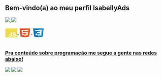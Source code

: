 ## Bem-vindo(a) ao meu perfil IsabellyAds


 <div>
   <a href="https://github.com/IsabellyAds">
   <img height="180em" src="https://github-readme-stats.vercel.app/api?username=IsabellyAds&show_icons=true&theme=jollyinclude_all_commits=true&count_private=true"/>
   <img height="180em" src="https://github-readme-stats.vercel.app/api/top-langs/?username=IsabellyAds&layout=compact&langs_count=6&theme=tokyonight"/>
</div>
    
<div style="display: inline_block"><br>
  <img align="center" alt="Js" height="30" width="40" src="https://raw.githubusercontent.com/devicons/devicon/master/icons/javascript/javascript-plain.svg">
  <img align="center" alt="HTML" height="30" width="40" src="https://raw.githubusercontent.com/devicons/devicon/master/icons/html5/html5-original.svg">
  <img align="center" alt="CSS" height="30" width="40" src="https://raw.githubusercontent.com/devicons/devicon/master/icons/css3/css3-original.svg">
</div>
 
<br>
 
### Pra conteúdo sobre programação me segue a gente nas redes abaixo!
 
<div> 
  
  <a href="https://instagram.com/083.isabelly" target="_blank"><img src="https://img.shields.io/badge/-Instagram-%23E4405F?style=for-the-badge&logo=instagram&logoColor=white" target="_blank"></a>
  <a href = "j.isabellyads@gmail.com"><img src="https://img.shields.io/badge/-Gmail-%23333?style=for-the-badge&logo=gmail&logoColor=white" target="_blank"></a>
  <a href="[https://www.linkedin.com/in/ricardohdias" target="_blank"><img src="https://img.shields.io/badge/-LinkedIn-%230077B5?style=for-the-badge&logo=linkedin&logoColor=white](https://www.linkedin.com/in/isabelly-santana-b23130330?utm_source=share&utm_campaign=share_via&utm_content=profile&utm_medium=ios_app)" target="_blank"></a>
</div>
